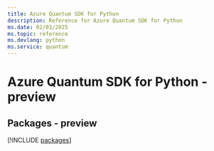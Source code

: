 ```yaml
---
title: Azure Quantum SDK for Python
description: Reference for Azure Quantum SDK for Python
ms.date: 02/03/2025
ms.topic: reference
ms.devlang: python
ms.service: quantum
---
```

# Azure Quantum SDK for Python - preview
## Packages - preview
[!INCLUDE [packages](quantum-index.md)]